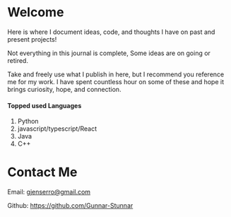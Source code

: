 # Welcome

Here is where I document ideas, code, and thoughts I have on past and present projects!

Not everything in this journal is complete, Some ideas are on going or retired.

Take and freely use what I publish in here, but I recommend you reference me for my work. I have spent countless hour on some of these and hope it brings curiosity, hope, and connection. 

#### Topped used Languages

1. Python
2. javascript/typescript/React
3. Java
4. C++

# Contact Me

Email: <gjenserro@gmail.com>

Github: <https://github.com/Gunnar-Stunnar>





